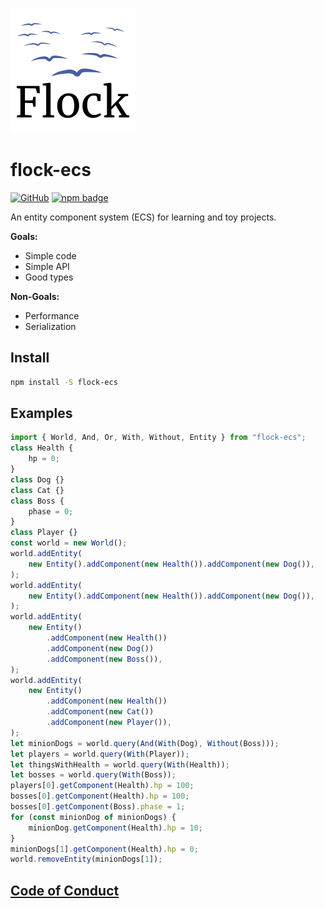 ![logo](logo.png)

# flock-ecs

[![GitHub](https://img.shields.io/github/license/dannyfritz/flock-ecs?style=for-the-badge)](https://github.com/dannyfritz/flock-ecs/blob/master/LICENSE)
[![npm badge](https://img.shields.io/npm/v/flock-ecs?style=for-the-badge)](https://www.npmjs.com/package/flock-ecs)

An entity component system (ECS) for learning and toy projects.

**Goals:**
- Simple code
- Simple API
- Good types

**Non-Goals:**
- Performance
- Serialization

## Install

```sh
npm install -S flock-ecs
```

## Examples

```ts
import { World, And, Or, With, Without, Entity } from "flock-ecs";
class Health {
	hp = 0;
}
class Dog {}
class Cat {}
class Boss {
	phase = 0;
}
class Player {}
const world = new World();
world.addEntity(
	new Entity().addComponent(new Health()).addComponent(new Dog()),
);
world.addEntity(
	new Entity().addComponent(new Health()).addComponent(new Dog()),
);
world.addEntity(
	new Entity()
		.addComponent(new Health())
		.addComponent(new Dog())
		.addComponent(new Boss()),
);
world.addEntity(
	new Entity()
		.addComponent(new Health())
		.addComponent(new Cat())
		.addComponent(new Player()),
);
let minionDogs = world.query(And(With(Dog), Without(Boss)));
let players = world.query(With(Player));
let thingsWithHealth = world.query(With(Health));
let bosses = world.query(With(Boss));
players[0].getComponent(Health).hp = 100;
bosses[0].getComponent(Health).hp = 100;
bosses[0].getComponent(Boss).phase = 1;
for (const minionDog of minionDogs) {
	minionDog.getComponent(Health).hp = 10;
}
minionDogs[1].getComponent(Health).hp = 0;
world.removeEntity(minionDogs[1]);
```

## [Code of Conduct](./CODE_OF_CONDUCT.md)
